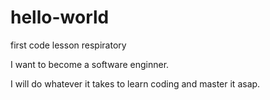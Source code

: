 # hello-world
first code lesson respiratory

I want to become a software enginner.

I will do whatever it takes to learn coding and master it asap.

